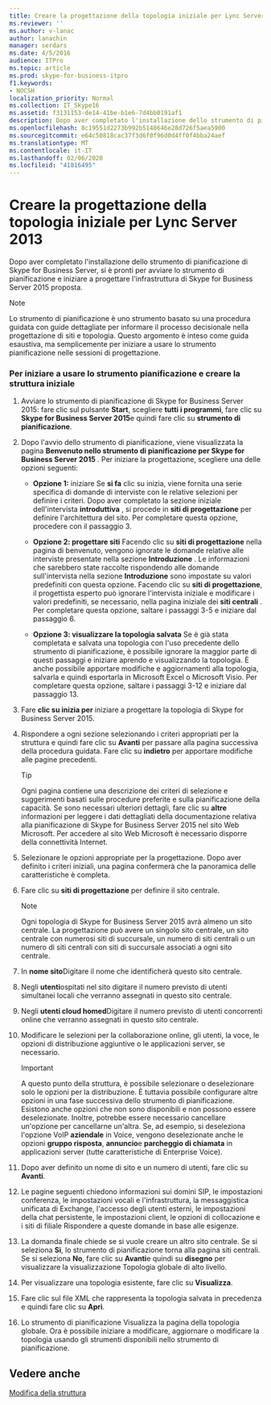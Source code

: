 ```yaml
---
title: Creare la progettazione della topologia iniziale per Lync Server 2013
ms.reviewer: ''
ms.author: v-lanac
author: lanachin
manager: serdars
ms.date: 4/5/2016
audience: ITPro
ms.topic: article
ms.prod: skype-for-business-itpro
f1.keywords:
- NOCSH
localization_priority: Normal
ms.collection: IT_Skype16
ms.assetid: f3131153-de14-41be-b1e6-7d4bb0191af1
description: Dopo aver completato l'installazione dello strumento di pianificazione di Skype for Business Server, si è pronti per avviare lo strumento di pianificazione e iniziare a progettare l'infrastruttura di Skype for Business Server 2015 proposta.
ms.openlocfilehash: 8c19551d2273b992b5148646e28d726f5aea5900
ms.sourcegitcommit: e64c50818cac37f3d6f0f96d0d4ff0f4bba24aef
ms.translationtype: MT
ms.contentlocale: it-IT
ms.lasthandoff: 02/06/2020
ms.locfileid: "41816495"
---
```

# <a name="create-the-initial-topology-design-for-skype-for-business-server-2015"></a>Creare la progettazione della topologia iniziale per Lync Server 2013

Dopo aver completato l'installazione dello strumento di pianificazione di Skype for Business Server, si è pronti per avviare lo strumento di pianificazione e iniziare a progettare l'infrastruttura di Skype for Business Server 2015 proposta.

> [!NOTE]
>  Lo strumento di pianificazione è uno strumento basato su una procedura guidata con guide dettagliate per informare il processo decisionale nella progettazione di siti e topologia. Questo argomento è inteso come guida esaustiva, ma semplicemente per iniziare a usare lo strumento pianificazione nelle sessioni di progettazione.

### <a name="to-get-started-using-the-planning-tool-and-create-the-initial-design"></a>Per iniziare a usare lo strumento pianificazione e creare la struttura iniziale

1. Avviare lo strumento di pianificazione di Skype for Business Server 2015: fare clic sul pulsante **Start**, scegliere **tutti i programmi**, fare clic su **Skype for Business Server 2015**e quindi fare clic su **strumento di pianificazione**.

2. Dopo l'avvio dello strumento di pianificazione, viene visualizzata la pagina **Benvenuto nello strumento di pianificazione per Skype for Business Server 2015** . Per iniziare la progettazione, scegliere una delle opzioni seguenti:

   - **Opzione 1:** iniziare Se **si fa** clic su inizia, viene fornita una serie specifica di domande di interviste con le relative selezioni per definire i criteri. Dopo aver completato la sezione iniziale dell'intervista **introduttiva** , si procede in **siti di progettazione** per definire l'architettura del sito. Per completare questa opzione, procedere con il passaggio 3.

   - **Opzione 2: progettare siti** Facendo clic su **siti di progettazione** nella pagina di benvenuto, vengono ignorate le domande relative alle interviste presentate nella sezione **Introduzione** . Le informazioni che sarebbero state raccolte rispondendo alle domande sull'intervista nella sezione **Introduzione** sono impostate su valori predefiniti con questa opzione. Facendo clic su **siti di progettazione**, il progettista esperto può ignorare l'intervista iniziale e modificare i valori predefiniti, se necessario, nella pagina iniziale dei **siti centrali** . Per completare questa opzione, saltare i passaggi 3-5 e iniziare dal passaggio 6.

   - **Opzione 3: visualizzare la topologia salvata** Se è già stata completata e salvata una topologia con l'uso precedente dello strumento di pianificazione, è possibile ignorare la maggior parte di questi passaggi e iniziare aprendo e visualizzando la topologia. È anche possibile apportare modifiche e aggiornamenti alla topologia, salvarla e quindi esportarla in Microsoft Excel o Microsoft Visio. Per completare questa opzione, saltare i passaggi 3-12 e iniziare dal passaggio 13.

3. Fare **clic su inizia per** iniziare a progettare la topologia di Skype for Business Server 2015.

4. Rispondere a ogni sezione selezionando i criteri appropriati per la struttura e quindi fare clic su **Avanti** per passare alla pagina successiva della procedura guidata. Fare clic su **indietro** per apportare modifiche alle pagine precedenti.

    > [!TIP]
    > Ogni pagina contiene una descrizione dei criteri di selezione e suggerimenti basati sulle procedure preferite e sulla pianificazione della capacità. Se sono necessari ulteriori dettagli, fare clic su **altre** informazioni per leggere i dati dettagliati della documentazione relativa alla pianificazione di Skype for Business Server 2015 nel sito Web Microsoft. Per accedere al sito Web Microsoft è necessario disporre della connettività Internet.

5. Selezionare le opzioni appropriate per la progettazione. Dopo aver definito i criteri iniziali, una pagina confermerà che la panoramica delle caratteristiche è completa.

6. Fare clic su **siti di progettazione** per definire il sito centrale.

    > [!NOTE]
    > Ogni topologia di Skype for Business Server 2015 avrà almeno un sito centrale. La progettazione può avere un singolo sito centrale, un sito centrale con numerosi siti di succursale, un numero di siti centrali o un numero di siti centrali con siti di succursale associati a ogni sito centrale.

7. In **nome sito**Digitare il nome che identificherà questo sito centrale.

8. Negli **utenti**ospitati nel sito digitare il numero previsto di utenti simultanei locali che verranno assegnati in questo sito centrale.

9. Negli **utenti cloud homed**Digitare il numero previsto di utenti concorrenti online che verranno assegnati in questo sito centrale.

10. Modificare le selezioni per la collaborazione online, gli utenti, la voce, le opzioni di distribuzione aggiuntive o le applicazioni server, se necessario.

    > [!IMPORTANT]
    > A questo punto della struttura, è possibile selezionare o deselezionare solo le opzioni per la distribuzione. È tuttavia possibile configurare altre opzioni in una fase successiva dello strumento di pianificazione. Esistono anche opzioni che non sono disponibili e non possono essere deselezionate. Inoltre, potrebbe essere necessario cancellare un'opzione per cancellarne un'altra. Se, ad esempio, si deseleziona l'opzione VoIP **aziendale** in Voice, vengono deselezionate anche le opzioni **gruppo risposta**, **annuncio**e **parcheggio di chiamata** in applicazioni server (tutte caratteristiche di Enterprise Voice).

11. Dopo aver definito un nome di sito e un numero di utenti, fare clic su **Avanti**.

12. Le pagine seguenti chiedono informazioni sui domini SIP, le impostazioni conferenza, le impostazioni vocali e l'infrastruttura, la messaggistica unificata di Exchange, l'accesso degli utenti esterni, le impostazioni della chat persistente, le impostazioni client, le opzioni di collocazione e i siti di filiale Rispondere a queste domande in base alle esigenze.

13. La domanda finale chiede se si vuole creare un altro sito centrale. Se si seleziona **Sì**, lo strumento di pianificazione torna alla pagina siti centrali. Se si seleziona **No**, fare clic su **Avanti**e quindi su **disegno** per visualizzare la visualizzazione Topologia globale di alto livello.

14. Per visualizzare una topologia esistente, fare clic su **Visualizza**.

15. Fare clic sul file XML che rappresenta la topologia salvata in precedenza e quindi fare clic su **Apri**.

16. Lo strumento di pianificazione Visualizza la pagina della topologia globale. Ora è possibile iniziare a modificare, aggiornare o modificare la topologia usando gli strumenti disponibili nello strumento di pianificazione.

## <a name="see-also"></a>Vedere anche

[Modifica della struttura](https://technet.microsoft.com/library/08f639ba-0e5f-4ae7-9191-c3d96c25b169.aspx)
